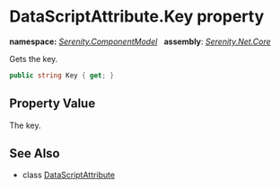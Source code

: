 # DataScriptAttribute.Key property
**namespace:** *[Serenity.ComponentModel](../../README.md#serenity.componentmodel-namespace)*   **assembly**: *[Serenity.Net.Core](../../README.md)*

Gets the key.

```csharp
public string Key { get; }
```

## Property Value

The key.

## See Also

* class [DataScriptAttribute](../DataScriptAttribute.md)